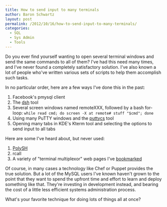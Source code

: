 ```yaml
---
title: How to send input to many terminals
author: Baron Schwartz
layout: post
permalink: /2012/10/16/how-to-send-input-to-many-terminals/
categories:
  - SQL
  - Sys Admin
  - Tools
---
```

Do you ever find yourself wanting to open several terminal windows and send the same commands to all of them? I've had this need many times, and I've never found a completely satisfactory solution. I've also known a lot of people who've written various sets of scripts to help them accomplish such tasks.

In no particular order, here are a few ways I've done this in the past:

1.  Facebook's pmysql client
2.  The [dsh][1] tool
3.  Several screen windows named remoteXXX, followed by a bash for-loop: `while read cmd; do screen -X at remote# stuff "$cmd"; done`
4.  Using many PuTTY windows and the [puttycs][2] tool
5.  Opening many tabs in KDE's Kterm tool and selecting the options to send input to all tabs

Here are some I've heard about, but never used:

1.  [PolySH][3]
2.  rcall
3.  A variety of "terminal multiplexor" web pages I've [bookmarked][4]

Of course, in many cases a technology like Chef or Puppet provides the true solution. But a lot of the MySQL users I've known haven't grown to the point that they want to spend the upfront time and effort to learn and deploy something like that. They're investing in development instead, and bearing the cost of a little less efficient systems administration process.

What's your favorite technique for doing lots of things all at once?

 [1]: http://www.netfort.gr.jp/~dancer/software/dsh.html.en
 [2]: http://www.millardsoftware.com/puttycs
 [3]: http://guichaz.free.fr/polysh/
 [4]: http://delicious.com/xaprb/terminal+multiplexor
